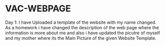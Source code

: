 # VAC-WEBPAGE
Day 1: I have Uploaded a template of the website with my name changed.
As a homework i have changed the description of the web page where the information is more about me and also i have updated the picutre of myself and my mother where its the Main Picture of the given Website Template.
